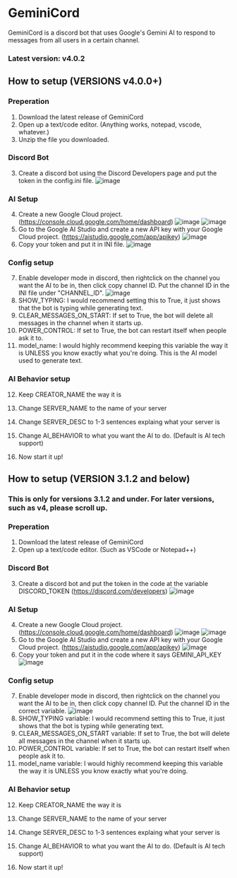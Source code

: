# GeminiCord
GeminiCord is a discord bot that uses Google's Gemini AI to respond to messages from all users in a certain channel.
### Latest version: v4.0.2


## How to setup (VERSIONS v4.0.0+)
### Preperation
1. Download the latest release of GeminiCord
2. Open up a text/code editor. (Anything works, notepad, vscode, whatever.)
3. Unzip the file you downloaded.

### Discord Bot 
3. Create a discord bot using the Discord Developers page and put the token in the config.ini file. ![image](https://github.com/user-attachments/assets/97e01425-79dd-49ee-b960-0844047e3920)


### AI Setup
4. Create a new Google Cloud project. (https://console.cloud.google.com/home/dashboard) ![image](https://github.com/user-attachments/assets/8dd24414-0f73-4215-9b6d-9fb12103f447) ![image](https://github.com/user-attachments/assets/9f221b67-12a6-41e2-ba2a-f28dc88816ff)
5. Go to the Google AI Studio and create a new API key with your Google Cloud project. (https://aistudio.google.com/app/apikey) ![image](https://github.com/user-attachments/assets/8546e170-2cfd-4589-85d3-0e4fc31b31b0)
6. Copy your token and put it in INI file. ![image](https://github.com/user-attachments/assets/c15af383-0094-44f5-a8d7-8c35713c3a70)


### Config setup
7. Enable developer mode in discord, then rightclick on the channel you want the AI to be in, then click copy channel ID. Put the channel ID in the INI file under "CHANNEL_ID". ![image](https://github.com/user-attachments/assets/fd1cbd19-04ff-4360-b003-58b9133fa20e)
8. SHOW_TYPING: I would recommend setting this to True, it just shows that the bot is typing while generating text.
9. CLEAR_MESSAGES_ON_START: If set to True, the bot will delete all messages in the channel when it starts up.
10. POWER_CONTROL: If set to True, the bot can restart itself when people ask it to.
11. model_name: I would highly recommend keeping this variable the way it is UNLESS you know exactly what you're doing. This is the AI model used to generate text.

### AI Behavior setup
12. Keep CREATOR_NAME the way it is
13. Change SERVER_NAME to the name of your server
14. Change SERVER_DESC to 1-3 sentences explaing what your server is
15. Change AI_BEHAVIOR to what you want the AI to do. (Default is AI tech support)

16. Now start it up!









## How to setup (VERSION 3.1.2 and below)
### This is only for versions 3.1.2 and under. For later versions, such as v4, please scroll up.

### Preperation
1. Download the latest release of GeminiCord
2. Open up a text/code editor. (Such as VSCode or Notepad++)

### Discord Bot 
3. Create a discord bot and put the token in the code at the variable DISCORD_TOKEN (https://discord.com/developers) ![image](https://github.com/user-attachments/assets/d0eae4ed-a9f3-4da6-8ca9-03f1c737cf41)


### AI Setup
4. Create a new Google Cloud project. (https://console.cloud.google.com/home/dashboard) ![image](https://github.com/user-attachments/assets/8dd24414-0f73-4215-9b6d-9fb12103f447) ![image](https://github.com/user-attachments/assets/9f221b67-12a6-41e2-ba2a-f28dc88816ff)
5. Go to the Google AI Studio and create a new API key with your Google Cloud project. (https://aistudio.google.com/app/apikey) ![image](https://github.com/user-attachments/assets/8546e170-2cfd-4589-85d3-0e4fc31b31b0)
6. Copy your token and put it in the code where it says GEMINI_API_KEY ![image](https://github.com/user-attachments/assets/541e72a8-e00c-40c7-b5eb-d368e6c724ac)

### Config setup
7. Enable developer mode in discord, then rightclick on the channel you want the AI to be in, then click copy channel ID. Put the channel ID in the correct variable. ![image](https://github.com/user-attachments/assets/056552c3-9d06-44b3-9341-44ecbd8e613b)
8. SHOW_TYPING variable: I would recommend setting this to True, it just shows that the bot is typing while generating text.
9. CLEAR_MESSAGES_ON_START variable: If set to True, the bot will delete all messages in the channel when it starts up.
10. POWER_CONTROL variable: If set to True, the bot can restart itself when people ask it to.
11. model_name variable: I would highly recommend keeping this variable the way it is UNLESS you know exactly what you're doing.

### AI Behavior setup
12. Keep CREATOR_NAME the way it is
13. Change SERVER_NAME to the name of your server
14. Change SERVER_DESC to 1-3 sentences explaing what your server is
15. Change AI_BEHAVIOR to what you want the AI to do. (Default is AI tech support)

16. Now start it up!



 
